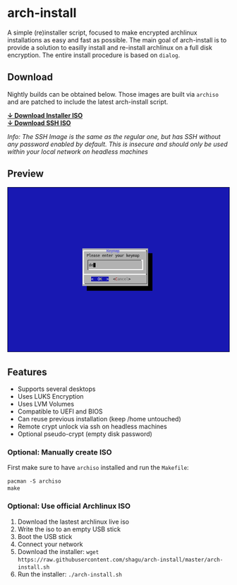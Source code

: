 # arch-install
A simple (re)installer script, focused to make encrypted archlinux installations as easy and fast as possible. The main goal of arch-install is to provide a solution to easilly install and re-install archlinux on a full disk encryption. The entire install procedure is based on `dialog`.

## Download
Nightly builds can be obtained below. Those images are built via `archiso` and are patched to include the latest arch-install script.  

**[↓ Download Installer ISO](https://gitlab.com/shagu/arch-install/-/jobs/artifacts/master/raw/archlinux-installer.iso?job=default)**  
**[↓ Download SSH ISO](https://gitlab.com/shagu/arch-install/-/jobs/artifacts/master/raw/archlinux-installer-ssh.iso?job=ssh)**

*Info: The SSH Image is the same as the regular one, but has SSH without any password enabled by default. This is insecure and should only be used within your local network on headless machines*

## Preview
![preview](preview.gif)

## Features
* Supports several desktops
* Uses LUKS Encryption
* Uses LVM Volumes
* Compatible to UEFI and BIOS
* Can reuse previous installation (keep /home untouched)
* Remote crypt unlock via ssh on headless machines
* Optional pseudo-crypt (empty disk password)

### Optional: Manually create ISO
First make sure to have `archiso` installed and run the `Makefile`:

    pacman -S archiso
    make

### Optional: Use official Archlinux ISO
1. Download the lastest archlinux live iso
2. Write the iso to an empty USB stick
3. Boot the USB stick
4. Connect your network
5. Download the installer: `wget https://raw.githubusercontent.com/shagu/arch-install/master/arch-install.sh`
6. Run the installer: `./arch-install.sh`
